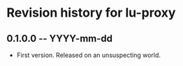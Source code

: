 # Revision history for lu-proxy

## 0.1.0.0  -- YYYY-mm-dd

* First version. Released on an unsuspecting world.
